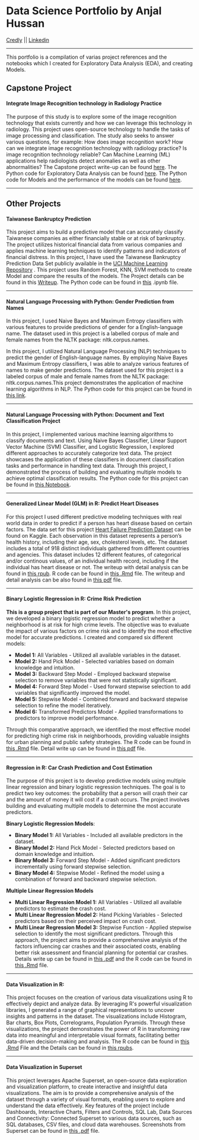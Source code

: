 # Data Science Portfolio by Anjal Hussan
[Credly](https://www.credly.com/users/anjal-hussan) ||
[Linkedin](https://www.linkedin.com/in/ahussan/)

___

This portfolio is a compilation of varias project references and the notebooks which I created for Exploratory Data Analysis (EDA), and creating Models.

## Capstone Project

#### Integrate Image Recognition technology in Radiology Practice
The purpose of this study is to explore some of the image recognition technology that exists currently and how we can leverage this technology in radiology. This project uses open-source technology to handle the tasks of image processing and classification. The study also seeks to answer various questions, for example: How does image recognition work? How can we integrate image recognition technology with radiology practice? Is image recognition technology reliable? Can Machine Learning (ML) applications help radiologists detect anomalies as well as other abnormalities? The Capstone project write-up can be found  [here](https://github.com/ahussan/DATA698/blob/main/Final%20Paper.pdf). The Python code for Exploratory Data Analysis can be found [here](https://github.com/ahussan/DATA698/blob/main/eda.ipynb). The Python code for Models and the performance of the models can be found [here](https://github.com/ahussan/DATA698/blob/main/Model.ipynb).

---
## Other Projects
#### Taiwanese Bankruptcy Prediction
This project aims to build a predictive model that can accurately classify Taiwanese companies as either financially stable or at risk of bankruptcy. The project utilizes historical financial data from various companies and applies machine learning techniques to identify patterns and indicators of financial distress.
In this project, I have used the Taiwanese Bankruptcy Prediction Data Set publicly available in
the [UCI Machine Learning Repository]((https://archive.ics.uci.edu/ml/datasets/Taiwanese+Bankruptcy+Prediction)) .
This project uses Random Forest, KNN, SVM methods to create Model and compare the results of the models. The Project details can be found in this [Writeup](https://github.com/ahussan/DATA622/blob/main/HW3/hw3-bankrupt%20prediction.pdf).
The Python code can be found in [this](https://github.com/ahussan/DATA622/blob/main/HW3/HW3%20Predict%20Bankrupt.ipynb) .ipynb file.

---
#### Natural Language Processing with Python: Gender Prediction from Names
In this project, I used Naive Bayes and Maximum Entropy classifiers with various features to provide predictions of gender for a English-language name. The dataset used in this project is a labelled corpus of male and female names from the NLTK package: nltk.corpus.names.

In this project, I utilized Natural Language Processing (NLP) techniques to predict the gender of English-language names. 
By employing Naive Bayes and Maximum Entropy classifiers, I was able to analyze various features of names to make gender predictions.
The dataset used for this project is a labeled corpus of male and female names from the NLTK package: nltk.corpus.names.This 
project demonstrates the application of machine learning algorithms in NLP. The Python code for this project can be found in [this link](https://github.com/ahussan/Projects_DS/blob/main/Project3.ipynb).


---


#### Natural Language Processing with Python: Document and Text Classification Project
In this project, I implemented various machine learning algorithms to classify documents and text. Using Naive Bayes Classifier, Linear Support Vector Machine (SVM) Classifier, and Logistic Regression, I explored different approaches to accurately categorize text data. The project showcases the application of these classifiers in document classification tasks and performance in handling text data. Through this project, I demonstrated the process of building and evaluating multiple models to achieve optimal classification results.
The Python code for this project can be found in [this Notebook](https://github.com/ahussan/Projects_DS/blob/main/news%20classification.ipynb).

---

#### Generalized Linear Model (GLM) in R:  Predict Heart Diseases

For this project I used different predictive modeling techniques with real world data in order to predict if a person has heart disease based on certain factors. The data set for this project [Heart Failure Prediction Dataset](https://www.kaggle.com/datasets/fedesoriano/heart-failure-prediction) can be found on Kaggle. Each observation in this dataset represents a person’s health history, including their age, sex, cholesterol levels, etc. The dataset includes a total of 918 distinct individuals gathered from different countries and agencies. This dataset includes 12 different features, of categorical and/or continous values, of an individual health record, including if the individual has heart disease or not.
The writeup with detail analysis can be found in [this rpub](https://rpubs.com/ahussan/1207459). R code can be found in [this .Rmd](https://github.com/ahussan/Projects_DS/blob/main/Predict%20heart%20disease/Predict%20Cardiovascular%20diseases.Rmd) file.
The writeup and detail analysis can be also found in [this pdf](https://github.com/ahussan/Projects_DS/blob/main/Predict%20heart%20disease/Predict%20heart%20disease%20based%20on%20certain%20Health%20factors.pdf) file.

---

#### Binary Logistic Regression in R: Crime Risk Prediction

**This is a group project that is part of our Master's program**. In this project, we developed a binary logistic regression model to predict whether a neighborhood is at risk for high crime levels. The objective was to evaluate the impact of various factors on crime risk and to identify the most effective model for accurate predictions. I created and compared six different models:

- **Model 1:** All Variables - Utilized all available variables in the dataset.
- **Model 2:** Hand Pick Model - Selected variables based on domain knowledge and intuition.
- **Model 3:** Backward Step Model - Employed backward stepwise selection to remove variables that were not statistically significant.
- **Model 4:** Forward Step Model - Used forward stepwise selection to add variables that significantly improved the model.
- **Model 5:** Stepwise Model - Combined forward and backward stepwise selection to refine the model iteratively.
- **Model 6:** Transformed Predictors Model - Applied transformations to predictors to improve model performance.

Through this comparative approach, we identified the most effective model for predicting high crime risk in neighborhoods, providing valuable insights for urban planning and public safety strategies.
The R code can be found in [this .Rmd](https://github.com/ahussan/Projects_DS/blob/main/Crime%20Prediction/HW3.Rmd) file. Detail write up can be found in [this pdf](https://github.com/ahussan/Projects_DS/blob/main/Crime%20Prediction/HW3.pdf) file.

---

#### Regression in R: Car Crash Prediction and Cost Estimation

The purpose of this project is to develop predictive models using multiple linear regression and binary logistic regression techniques. The goal is to predict two key outcomes: the probability that a person will crash their car and the amount of money it will cost if a crash occurs. The project involves building and evaluating multiple models to determine the most accurate predictors.

**Binary Logistic Regression Models**:
- **Binary Model 1:** All Variables - Included all available predictors in the dataset.
- **Binary Model 2:** Hand Pick Model - Selected predictors based on domain knowledge and intuition.
- **Binary Model 3:** Forward Step Model - Added significant predictors incrementally using forward stepwise selection.
- **Binary Model 4:** Stepwise Model - Refined the model using a combination of forward and backward stepwise selection.

**Multiple Linear Regression Models**

- **Multi Linear Regression Model 1:** All Variables - Utilized all available predictors to estimate the crash cost.
- **Multi Linear Regression Model 2:** Hand Picking Variables - Selected predictors based on their perceived impact on crash cost.
- **Multi Linear Regression Model 3:** Stepwise Function - Applied stepwise selection to identify the most significant predictors.
Through this approach, the project aims to provide a comprehensive analysis of the factors influencing car crashes and their associated costs, enabling better risk assessment and financial planning for potential car crashes.
Details write up can be found in [this .pdf](https://github.com/ahussan/Projects_DS/blob/main/car%20crush/Car%20Crush.pdf) and the R code can be found in [this .Rmd](https://github.com/ahussan/Projects_DS/blob/main/car%20crush/car%20crush.Rmd) file.

---

#### Data Visualization in R:
This project focuses on the creation of various data visualizations using R to effectively depict and analyze data. By leveraging R's powerful visualization libraries, I generated a range of graphical representations to uncover insights and patterns in the dataset. 
The visualizations include Histogram, Bar charts, Box Plots,    Correlograms, Population Pyramids.
Through these visualizations, the project demonstrates the power of R in transforming raw data into meaningful and interpretable visual formats, facilitating better data-driven decision-making and analysis.
The R code can be found in [this .Rmd](https://github.com/ahussan/DATA_607_CUNY_SPS/blob/master/Visualization/visualization.Rmd) File and the Details can be found in [this rpubs](https://rpubs.com/ahussan/380532).

---

#### Data Visualization in Superset
This project leverages Apache Superset, an open-source data exploration and visualization platform, 
to create interactive and insightful data visualizations. The aim is to provide a comprehensive analysis of the dataset through a 
variety of visual formats, enabling users to explore and understand the data effectively. Key features of the project include
Dashboards, Interactive Charts, Filters and Controls, SQL Lab, Data Sources and Connectivity: Connected Superset to various data sources, such as SQL databases, CSV files, and cloud data warehouses.
Screenshots from Superset can be found in [this .pdf](https://github.com/ahussan/Projects_DS/blob/main/superset%20screenshots.pdf) file.